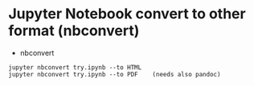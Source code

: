 # Jupyter Notebook convert to other format (nbconvert)

* nbconvert

```
jupyter nbconvert try.ipynb --to HTML
jupyter nbconvert try.ipynb --to PDF    (needs also pandoc)
```


